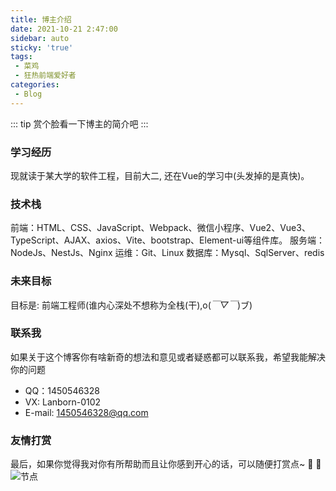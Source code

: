```yaml
---
title: 博主介绍
date: 2021-10-21 2:47:00
sidebar: auto
sticky: 'true'
tags:
 - 菜鸡
 - 狂热前端爱好者
categories:
 - Blog
---
```


::: tip
赏个脸看一下博主的简介吧
:::

### 学习经历
现就读于某大学的软件工程，目前大二, 还在Vue的学习中(头发掉的是真快)。
### 技术栈
前端：HTML、CSS、JavaScript、Webpack、微信小程序、Vue2、Vue3、TypeScript、AJAX、axios、Vite、bootstrap、Element-ui等组件库。
服务端：NodeJs、NestJs、Nginx
运维：Git、Linux
数据库：Mysql、SqlServer、redis
### 未来目标
目标是: 前端工程师(谁内心深处不想称为全栈(干),o(*￣▽￣*)ブ)
### 联系我

如果关于这个博客你有啥新奇的想法和意见或者疑惑都可以联系我，希望我能解决你的问题
- QQ：1450546328
- VX: Lanborn-0102
- E-mail: 1450546328@qq.com

### 友情打赏
最后，如果你觉得我对你有所帮助而且让你感到开心的话，可以随便打赏点~ :lemon: :pineapple: 
![节点](./Collection.png)